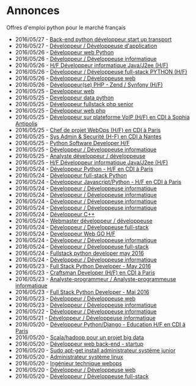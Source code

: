 # Annonces

Offres d'emploi python pour le marché français

* 2016/05/27 - [Back-end python développeur start up transport](http://pyjobs.fr/job/2041/back-end-python-developpeur-start-up-transport "Back-end python développeur start up transport")
* 2016/05/27 - [Développeur / Développeuse d'application](http://pyjobs.fr/job/2040/developpeur-developpeuse-dapplication "Développeur / Développeuse d'application")
* 2016/05/26 - [Développeur web Python](http://pyjobs.fr/job/2035/developpeur-web-python "Développeur web Python")
* 2016/05/26 - [Développeur / Développeuse informatique](http://pyjobs.fr/job/2036/developpeur-developpeuse-informatique "Développeur / Développeuse informatique")
* 2016/05/26 - [H/F Développeur informatique Java/J2ee (H/F)](http://pyjobs.fr/job/2032/h-f-developpeur-informatique-java-j2ee-h-f "H/F Développeur informatique Java/J2ee (H/F)")
* 2016/05/26 - [Développeur / Développeuse full-stack PYTHON (H/F)](http://pyjobs.fr/job/2034/developpeur-developpeuse-full-stack-python-h-f "Développeur / Développeuse full-stack PYTHON (H/F)")
* 2016/05/26 - [Développeur / Développeuse web](http://pyjobs.fr/job/2039/developpeur-developpeuse-web "Développeur / Développeuse web")
* 2016/05/26 - [Développeur(se) PHP - Zend / Synfony (H/F)](http://pyjobs.fr/job/2033/developpeur-se-php-zend-synfony-h-f "Développeur(se) PHP - Zend / Synfony (H/F)")
* 2016/05/25 - [Developpeur web](http://pyjobs.fr/job/2029/developpeur-web "Developpeur web")
* 2016/05/25 - [Developpeur data python](http://pyjobs.fr/job/2030/developpeur-data-python "Developpeur data python")
* 2016/05/25 - [Développeur fullstack php senior](http://pyjobs.fr/job/2027/developpeur-fullstack-php-senior "Développeur fullstack php senior")
* 2016/05/25 - [Développeur web php](http://pyjobs.fr/job/2028/developpeur-web-php "Développeur web php")
* 2016/05/25 - [Développeur sur plateforme VoIP (H/F) en CDI à Sophia Antipolis](http://pyjobs.fr/job/2021/developpeur-sur-plateforme-voip-h-f-en-cdi-a-sophia-antipolis "Développeur sur plateforme VoIP (H/F) en CDI à Sophia Antipolis")
* 2016/05/25 - [Chef de projet WebOps (H/F) en CDI à Paris](http://pyjobs.fr/job/2019/chef-de-projet-webops-h-f-en-cdi-a-paris "Chef de projet WebOps (H/F) en CDI à Paris")
* 2016/05/25 - [Sys Admin & Securité (H-F) en CDI à Nantes](http://pyjobs.fr/job/2015/sys-admin-securite-h-f-en-cdi-a-nantes "Sys Admin & Securité (H-F) en CDI à Nantes")
* 2016/05/25 - [Python Software Developer H/F](http://pyjobs.fr/job/2026/python-software-developer-h-f "Python Software Developer H/F")
* 2016/05/25 - [Développeur / Développeuse informatique](http://pyjobs.fr/job/2037/developpeur-developpeuse-informatique "Développeur / Développeuse informatique")
* 2016/05/25 - [Analyste développeur / développeuse](http://pyjobs.fr/job/2038/analyste-developpeur-developpeuse "Analyste développeur / développeuse")
* 2016/05/25 - [H/F Développeur informatique Java/J2ee (H/F)](http://pyjobs.fr/job/2025/h-f-developpeur-informatique-java-j2ee-h-f "H/F Développeur informatique Java/J2ee (H/F)")
* 2016/05/24 - [Développeur Python - H/F en CDI à Paris](http://pyjobs.fr/job/2003/developpeur-python-h-f-en-cdi-a-paris "Développeur Python - H/F en CDI à Paris")
* 2016/05/24 - [Développeur full-stack Python](http://pyjobs.fr/job/2017/developpeur-full-stack-python "Développeur full-stack Python")
* 2016/05/24 - [Développeur Javascript/Python - H/F en CDI à Paris](http://pyjobs.fr/job/2000/developpeur-javascript-python-h-f-en-cdi-a-paris "Développeur Javascript/Python - H/F en CDI à Paris")
* 2016/05/24 - [Développeur / Développeuse informatique](http://pyjobs.fr/job/2016/developpeur-developpeuse-informatique "Développeur / Développeuse informatique")
* 2016/05/24 - [Développeur / Développeuse informatique](http://pyjobs.fr/job/2014/developpeur-developpeuse-informatique "Développeur / Développeuse informatique")
* 2016/05/24 - [Développeur / Développeuse informatique](http://pyjobs.fr/job/2023/developpeur-developpeuse-informatique "Développeur / Développeuse informatique")
* 2016/05/24 - [Développeur / Développeuse informatique](http://pyjobs.fr/job/2013/developpeur-developpeuse-informatique "Développeur / Développeuse informatique")
* 2016/05/24 - [Développeur C++](http://pyjobs.fr/job/1999/developpeur-c "Développeur C++")
* 2016/05/24 - [Webmaster développeur / développeuse](http://pyjobs.fr/job/2002/webmaster-developpeur-developpeuse "Webmaster développeur / développeuse")
* 2016/05/24 - [Développeur / Développeuse full-stack](http://pyjobs.fr/job/2022/developpeur-developpeuse-full-stack "Développeur / Développeuse full-stack")
* 2016/05/24 - [Developpeur Web GO H/F](http://pyjobs.fr/job/2005/developpeur-web-go-h-f "Developpeur Web GO H/F")
* 2016/05/24 - [Développeur / Développeuse informatique](http://pyjobs.fr/job/2024/developpeur-developpeuse-informatique "Développeur / Développeuse informatique")
* 2016/05/24 - [Développeur / Développeuse full-stack](http://pyjobs.fr/job/2031/developpeur-developpeuse-full-stack "Développeur / Développeuse full-stack")
* 2016/05/24 - [Fullstack python developer may 2016](http://pyjobs.fr/job/2001/fullstack-python-developer-may-2016 "Fullstack python developer may 2016")
* 2016/05/24 - [Développeur / Développeuse informatique](http://pyjobs.fr/job/2012/developpeur-developpeuse-informatique "Développeur / Développeuse informatique")
* 2016/05/23 - [Full Stack Python Developer - May 2016](http://pyjobs.fr/job/1998/full-stack-python-developer-may-2016 "Full Stack Python Developer - May 2016")
* 2016/05/23 - [Craftsman Developer (H/F) en CDI à Paris](http://pyjobs.fr/job/1996/craftsman-developer-h-f-en-cdi-a-paris "Craftsman Developer (H/F) en CDI à Paris")
* 2016/05/23 - [Analyste-programmeur / Analyste-programmeuse informatique](http://pyjobs.fr/job/2020/analyste-programmeur-analyste-programmeuse-informatique "Analyste-programmeur / Analyste-programmeuse informatique")
* 2016/05/23 - [Full Stack Python Developer - Mai 2016](http://pyjobs.fr/job/1995/full-stack-python-developer-mai-2016 "Full Stack Python Developer - Mai 2016")
* 2016/05/23 - [Développeur / Développeuse web](http://pyjobs.fr/job/1997/developpeur-developpeuse-web "Développeur / Développeuse web")
* 2016/05/23 - [Développeur / Développeuse informatique](http://pyjobs.fr/job/2006/developpeur-developpeuse-informatique "Développeur / Développeuse informatique")
* 2016/05/22 - [Développeur / Développeuse informatique](http://pyjobs.fr/job/1993/developpeur-developpeuse-informatique "Développeur / Développeuse informatique")
* 2016/05/21 - [Développeur / Développeuse informatique](http://pyjobs.fr/job/1991/developpeur-developpeuse-informatique "Développeur / Développeuse informatique")
* 2016/05/20 - [Développeur Python/Django - Education H/F en CDI à Paris](http://pyjobs.fr/job/1985/developpeur-python-django-education-h-f-en-cdi-a-paris "Développeur Python/Django - Education H/F en CDI à Paris")
* 2016/05/20 - [Scala/hadoop pour un projet big data](http://pyjobs.fr/job/1976/scala-hadoop-pour-un-projet-big-data "Scala/hadoop pour un projet big data")
* 2016/05/20 - [Développeur web back-end - startup](http://pyjobs.fr/job/1981/developpeur-web-back-end-startup "Développeur web back-end - startup")
* 2016/05/20 - [Sudo apt-get install administrateur système junior](http://pyjobs.fr/job/1980/sudo-apt-get-install-administrateur-systeme-junior "Sudo apt-get install administrateur système junior")
* 2016/05/20 - [Administrateur système linux](http://pyjobs.fr/job/1979/administrateur-systeme-linux "Administrateur système linux")
* 2016/05/20 - [Ingénieur technique webops](http://pyjobs.fr/job/1978/ingenieur-technique-webops "Ingénieur technique webops")
* 2016/05/20 - [Développeur / Développeuse web](http://pyjobs.fr/job/2007/developpeur-developpeuse-web "Développeur / Développeuse web")
* 2016/05/20 - [Développeur / Développeuse full-stack](http://pyjobs.fr/job/1988/developpeur-developpeuse-full-stack "Développeur / Développeuse full-stack")

